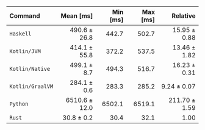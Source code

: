 | Command | Mean [ms] | Min [ms] | Max [ms] | Relative |
|:---|---:|---:|---:|---:|
| `Haskell` | 490.6 ± 26.8 | 442.7 | 502.7 | 15.95 ± 0.88 |
| `Kotlin/JVM` | 414.1 ± 55.8 | 372.2 | 537.5 | 13.46 ± 1.82 |
| `Kotlin/Native` | 499.1 ± 8.7 | 494.3 | 516.7 | 16.23 ± 0.31 |
| `Kotlin/GraalVM` | 284.1 ± 0.6 | 283.3 | 285.2 | 9.24 ± 0.07 |
| `Python` | 6510.6 ± 12.0 | 6502.1 | 6519.1 | 211.70 ± 1.59 |
| `Rust` | 30.8 ± 0.2 | 30.4 | 32.1 | 1.00 |
